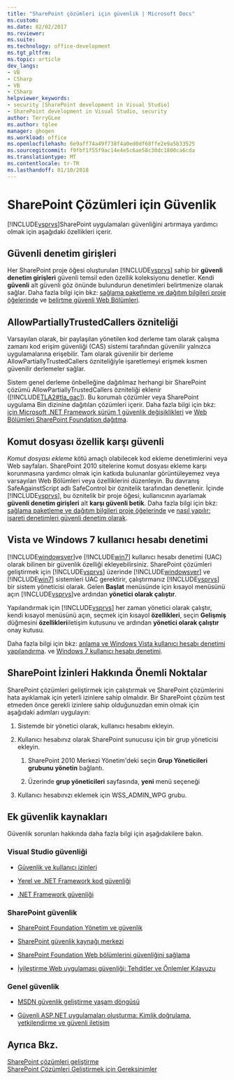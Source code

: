 ```yaml
---
title: "SharePoint çözümleri için güvenlik | Microsoft Docs"
ms.custom: 
ms.date: 02/02/2017
ms.reviewer: 
ms.suite: 
ms.technology: office-development
ms.tgt_pltfrm: 
ms.topic: article
dev_langs:
- VB
- CSharp
- VB
- CSharp
helpviewer_keywords:
- security [SharePoint development in Visual Studio]
- SharePoint development in Visual Studio, security
author: TerryGLee
ms.author: tglee
manager: ghogen
ms.workload: office
ms.openlocfilehash: 6e9aff74a49f738f4a0ed0df68ffe2e9a5b33525
ms.sourcegitcommit: f9fbf1f55f9ac14e4e5c6ae58c30dc1800ca6cda
ms.translationtype: MT
ms.contentlocale: tr-TR
ms.lasthandoff: 01/10/2018
---
```

# <a name="security-for-sharepoint-solutions"></a>SharePoint Çözümleri için Güvenlik
  [!INCLUDE[vsprvs](../sharepoint/includes/vsprvs-md.md)]SharePoint uygulamaları güvenliğini artırmaya yardımcı olmak için aşağıdaki özellikleri içerir.  
  
## <a name="safe-control-entries"></a>Güvenli denetim girişleri  
 Her SharePoint proje öğesi oluşturulan [!INCLUDE[vsprvs](../sharepoint/includes/vsprvs-md.md)] sahip bir **güvenli denetim girişleri** güvenli temsil eden özellik koleksiyonu denetler. Kendi **güvenli** alt güvenli göz önünde bulundurun denetimleri belirtmenize olanak sağlar. Daha fazla bilgi için bkz: [sağlama paketleme ve dağıtım bilgileri proje öğelerinde](../sharepoint/providing-packaging-and-deployment-information-in-project-items.md) ve [belirtme güvenli Web Bölümleri](http://go.microsoft.com/fwlink/?LinkId=177521).  
  
## <a name="allowpartiallytrustedcallers-attribute"></a>AllowPartiallyTrustedCallers özniteliği  
 Varsayılan olarak, bir paylaşılan yönetilen kod derleme tam olarak çalışma zamanı kod erişim güvenliği (CAS) sistemi tarafından güvenilir yalnızca uygulamalarına erişebilir. Tam olarak güvenilir bir derleme AllowPartiallyTrustedCallers özniteliğiyle işaretlemeyi erişmek kısmen güvenilir derlemeler sağlar.  
  
 Sistem genel derleme önbelleğine dağıtılmaz herhangi bir SharePoint çözümü AllowPartiallyTrustedCallers özniteliği eklenir ([!INCLUDE[TLA2#tla_gac](../sharepoint/includes/tla2sharptla-gac-md.md)]). Bu korumalı çözümler veya SharePoint uygulama Bin dizinine dağıtılan çözümleri içerir. Daha fazla bilgi için bkz: [için Microsoft .NET Framework sürüm 1 güvenlik değişiklikleri](http://go.microsoft.com/fwlink/?LinkId=177515) ve [Web Bölümleri SharePoint Foundation dağıtma](http://go.microsoft.com/fwlink/?LinkId=177509).  
  
## <a name="safe-against-script-property"></a>Komut dosyası özellik karşı güvenli  
 *Komut dosyası ekleme* kötü amaçlı olabilecek kod ekleme denetimlerini veya Web sayfaları. SharePoint 2010 sitelerine komut dosyası ekleme karşı korunmasına yardımcı olmak için katkıda bulunanlar görüntüleyemez veya varsayılan Web Bölümleri veya özelliklerini düzenleyin. Bu davranış SafeAgainstScript adlı SafeControl bir öznitelik tarafından denetlenir. İçinde [!INCLUDE[vsprvs](../sharepoint/includes/vsprvs-md.md)], bu öznitelik bir proje öğesi, kullanıcının ayarlamak **güvenli denetim girişleri** alt **karşı güvenli betik**. Daha fazla bilgi için bkz: [sağlama paketleme ve dağıtım bilgileri proje öğelerinde](../sharepoint/providing-packaging-and-deployment-information-in-project-items.md) ve [nasıl yapılır: işareti denetimleri güvenli denetim olarak](../sharepoint/how-to-mark-controls-as-safe-controls.md).  
  
## <a name="vista-and-windows-7-user-account-control"></a>Vista ve Windows 7 kullanıcı hesabı denetimi  
 [!INCLUDE[windowsver](../sharepoint/includes/windowsver-md.md)]ve [!INCLUDE[win7](../sharepoint/includes/win7-md.md)] kullanıcı hesabı denetimi (UAC) olarak bilinen bir güvenlik özelliği ekleyebilirsiniz. SharePoint çözümleri geliştirmek için [!INCLUDE[vsprvs](../sharepoint/includes/vsprvs-md.md)] üzerinde [!INCLUDE[windowsver](../sharepoint/includes/windowsver-md.md)] ve [!INCLUDE[win7](../sharepoint/includes/win7-md.md)] sistemleri UAC gerektirir, çalıştırmanız [!INCLUDE[vsprvs](../sharepoint/includes/vsprvs-md.md)] bir sistem yöneticisi olarak. Gelen **Başlat** menüsünde için kısayol menüsünü açın [!INCLUDE[vsprvs](../sharepoint/includes/vsprvs-md.md)]ve ardından **yönetici olarak çalıştır**.  
  
 Yapılandırmak için [!INCLUDE[vsprvs](../sharepoint/includes/vsprvs-md.md)] her zaman yönetici olarak çalıştır, kendi kısayol menüsünü açın, seçmek için kısayol **özellikleri**, seçin **Gelişmiş** düğmesini **özellikleri**iletişim kutusunu ve ardından **yönetici olarak çalıştır** onay kutusu.  
  
 Daha fazla bilgi için bkz: [anlama ve Windows Vista kullanıcı hesabı denetimi yapılandırma](http://go.microsoft.com/fwlink/?LinkID=156476). ve [Windows 7 kullanıcı hesabı denetimi](http://go.microsoft.com/fwlink/?LinkId=177523).  
  
## <a name="sharepoint-permissions-considerations"></a>SharePoint İzinleri Hakkında Önemli Noktalar  
 SharePoint çözümleri geliştirmek için çalıştırmak ve SharePoint çözümlerini hata ayıklamak için yeterli izinlere sahip olmalıdır. Bir SharePoint çözüm test etmeden önce gerekli izinlere sahip olduğunuzdan emin olmak için aşağıdaki adımları uygulayın:  
  
1.  Sistemde bir yönetici olarak, kullanıcı hesabını ekleyin.  
  
2.  Kullanıcı hesabınız olarak SharePoint sunucusu için bir grup yöneticisi ekleyin.  
  
    1.  SharePoint 2010 Merkezi Yönetim'deki seçin **Grup Yöneticileri grubunu yönetin** bağlantı.  
  
    2.  Üzerinde **grup yöneticileri** sayfasında, **yeni** menü seçeneği  
  
3.  Kullanıcı hesabınızı eklemek için WSS_ADMIN_WPG grubu.  
  
## <a name="additional-security-resources"></a>Ek güvenlik kaynakları  
 Güvenlik sorunları hakkında daha fazla bilgi için aşağıdakilere bakın.  
  
### <a name="visual-studio-security"></a>Visual Studio güvenliği  
  
-   [Güvenlik ve kullanıcı izinleri](http://go.microsoft.com/fwlink/?LinkId=177503)  
  
-   [Yerel ve .NET Framework kod güvenliği](http://go.microsoft.com/fwlink/?LinkId=177504)  
  
-   [.NET Framework güvenliği](http://go.microsoft.com/fwlink/?LinkId=177502)  
  
### <a name="sharepoint-security"></a>SharePoint güvenlik  
  
-   [SharePoint Foundation Yönetim ve güvenlik](http://go.microsoft.com/fwlink/?LinkId=177501)  
  
-   [SharePoint güvenlik kaynağı merkezi](http://go.microsoft.com/fwlink/?LinkId=177498)  
  
-   [SharePoint Foundation Web bölümlerini güvenliğini sağlama](http://go.microsoft.com/fwlink/?LinkId=177511)  
  
-   [İyileştirme Web uygulaması güvenliği: Tehditler ve Önlemler Kılavuzu](http://go.microsoft.com/fwlink/?LinkID=140080)  
  
### <a name="general-security"></a>Genel güvenlik  
  
-   [MSDN güvenlik geliştirme yaşam döngüsü](http://go.microsoft.com/fwlink/?LinkID=147149)  
  
-   [Güvenli ASP.NET uygulamaları oluşturma: Kimlik doğrulama, yetkilendirme ve güvenli iletişim](http://go.microsoft.com/fwlink/?LinkId=177494)  
  
## <a name="see-also"></a>Ayrıca Bkz.  
 [SharePoint çözümleri geliştirme](../sharepoint/developing-sharepoint-solutions.md)   
 [SharePoint Çözümleri Geliştirmek için Gereksinimler](../sharepoint/requirements-for-developing-sharepoint-solutions.md)  
  
  